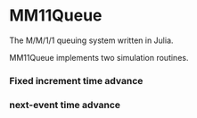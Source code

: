 # MM11Queue
The M/M/1/1 queuing system written in Julia.

MM11Queue implements two simulation routines.

### Fixed increment time advance

### next-event time advance
